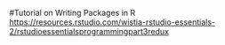 #Tutorial on Writing Packages in R
<br/>
https://resources.rstudio.com/wistia-rstudio-essentials-2/rstudioessentialsprogrammingpart3redux
